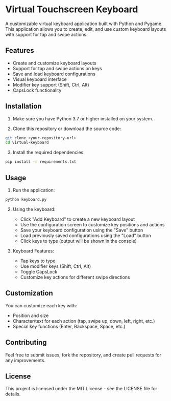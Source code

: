 # Virtual Touchscreen Keyboard

A customizable virtual keyboard application built with Python and Pygame. This application allows you to create, edit, and use custom keyboard layouts with support for tap and swipe actions.

## Features

- Create and customize keyboard layouts
- Support for tap and swipe actions on keys
- Save and load keyboard configurations
- Visual keyboard interface
- Modifier key support (Shift, Ctrl, Alt)
- CapsLock functionality

## Installation

1. Make sure you have Python 3.7 or higher installed on your system.

2. Clone this repository or download the source code:
```bash
git clone <your-repository-url>
cd virtual-keyboard
```

3. Install the required dependencies:
```bash
pip install -r requirements.txt
```

## Usage

1. Run the application:
```bash
python keyboard.py
```

2. Using the keyboard:
   - Click "Add Keyboard" to create a new keyboard layout
   - Use the configuration screen to customize key positions and actions
   - Save your keyboard configuration using the "Save" button
   - Load previously saved configurations using the "Load" button
   - Click keys to type (output will be shown in the console)

3. Keyboard Features:
   - Tap keys to type
   - Use modifier keys (Shift, Ctrl, Alt)
   - Toggle CapsLock
   - Customize key actions for different swipe directions

## Customization

You can customize each key with:
- Position and size
- Character/text for each action (tap, swipe up, down, left, right, etc.)
- Special key functions (Enter, Backspace, Space, etc.)

## Contributing

Feel free to submit issues, fork the repository, and create pull requests for any improvements.

## License

This project is licensed under the MIT License - see the LICENSE file for details. 
